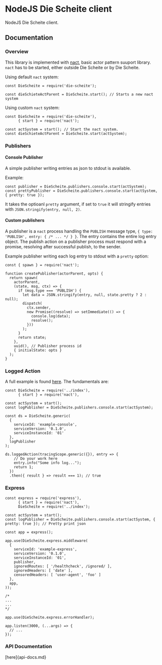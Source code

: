 # NodeJS Die Scheite client
NodeJS Die Scheite client.

## Documentation

### Overview
This library is implemented with [nact](https://github.com/ncthbrt/nact), basic actor pattern suuport library.
`nact` has to be started, either outside Die Scheite or by Die Scheite.

Using default `nact` system:
```
const DieScheite = require('die-scheite');

const dieSchieteActParent = DieScheite.start(); // Starts a new nact system
```

Using custom `nact` system:
```
const DieScheite = require('die-scheite'),
      { start } = require('nact');

const actSystem = start(); // Start the nact system.
const dieSchieteActParent = DieScheite.start(actSystem);
```

### Publishers

#### Console Publisher

A simple publisher writing entries as json to stdout is available.

Example:
```
const publisher = DieScheite.publishers.console.start(actSystem);
const prettyPublisher = DieScheite.publishers.console.start(actSystem, { pretty: true });
```

It takes the optioanl `pretty` argument, if set to `true` it will stringify entries with
`JSON.stringify(entry, null, 2)`.

#### Custom publishers

A publisher is a `nact` process handling the `PUBLISH` message type, `{ type: 'PUBLISH', entry: { /* ... */ } }`. The
entry contains the entire log entry object. The publish action on a publisher process must respond with a promise,
resolving after successful publish, to the sender.

Example publisher writing each log entry to stdout with a `pretty` option:
```
const { spawn } = require('nact');

function createPublisher(actorParent, opts) {
  return spawn(
    actorParent,
    (state, msg, ctx) => {
      if (msg.type === 'PUBLISH') {
        let data = JSON.stringify(entry, null, state.pretty ? 2 : null);
        dispatch(
          ctx.sender,
          new Promise((resolve) => setImmediate(() => {
            console.log(data);
            resolve();
          }))
        );
      }
      return state;
    },
    uuid(), // Publisher process id
    { initialState: opts }
  );
}
```

### Logged Action

A full example is found [here](examples/console.js). The fundamentals are:

```
const DieScheite = require('../index'),
      { start } = require('nact'),

const actSystem = start();
const logPublisher = DieScheite.publishers.console.start(actSystem);

const ds = DieScheite.generic(
  {
    serviceId: 'example-console',
    serviceVersion: '0.1.0',
    serviceInstanceId: '01'
  },
  logPublisher
);

ds.loggedAction(tracingScope.generic({}), entry => {
    // Do your work here
    entry.info("Some info log...");
    return 1;
  })
  .then({ result } => result === 1); // true
```

### Express

```
const express = require('express'),
      { start } = require('nact'),
      DieScheite = require('../index');

const actSystem = start();
const logPublisher = DieScheite.publishers.console.start(actSystem, { pretty: true }); // Pretty print json

const app = express();

app.use(DieScheite.express.middleware(
  {
    serviceId: 'example-express',
    serviceVersion: '0.1.0',
    serviceInstanceId: '01',
    publisher,
    ignoredRoutes: [ '/healthcheck', /ignored/ ],
    ignoredHeaders: [ 'date' ],
    censoredHeaders: [ 'user-agent', 'foo' ]
  },
  app,
));

/*
...
...
*/

app.use(DieScheite.express.errorHandler);

app.listen(3000, (...args) => {
  // ...
});
```

### API Documentation

[here]{api-docs.md}
